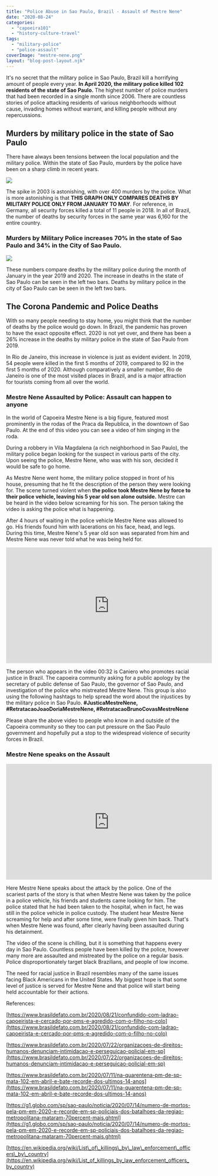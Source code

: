 ```yaml
---
title: "Police Abuse in Sao Paulo, Brazil - Assault of Mestre Nene"
date: "2020-08-24"
categories: 
  - "capoeira101"
  - "history-culture-travel"
tags: 
  - "military-police"
  - "police-assault"
coverImage: "mestre-nene.png"
layout: "blog-post-layout.njk"
---
```


It's no secret that the military police in Sao Paulo, Brazil kill a horrifying amount of people every year. **In April 2020, the military police killed 102 residents of the state of Sao Paulo.** The highest number of police murders that had been recorded in a single month since 2006. There are countless stories of police attacking residents of various neighborhoods without cause, invading homes without warrant, and killing people without any repercussions.

## Murders by military police in the state of Sao Paulo

There have always been tensions between the local population and the military police. Within the state of Sao Paulo, murders by the police have been on a sharp climb in recent years.

![](images/arte-mortes-por-policiais-1-917x1024.jpg)

The spike in 2003 is astonishing, with over 400 murders by the police. What is more astonishing is that **THIS GRAPH ONLY COMPARES DEATHS BY MILITARY POLICE ONLY FROM JANUARY TO MAY**. For reference, in Germany, all security forces killed a total of 11 people in 2018. In all of Brazil, the number of deaths by security forces in the same year was 6,160 for the entire country.

### Murders by Military Police increases 70% in the state of Sao Paulo and 34% in the City of Sao Paulo.

![](images/letalidade-pm-janeiro-a-maio-908x1024.jpg)

These numbers compare deaths by the military police during the month of January in the year 2019 and 2020. The increase in deaths in the state of Sao Paulo can be seen in the left two bars. Deaths by military police in the city of Sao Paulo can be seen in the left two bars.

## The Corona Pandemic and Police Deaths

With so many people needing to stay home, you might think that the number of deaths by the police would go down. In Brazil, the pandemic has proven to have the exact opposite effect. 2020 is not yet over, and there has been a 26% increase in the deaths by military police in the state of Sao Paulo from 2019.

In Rio de Janeiro, this increase in violence is just as evident evident. In 2019, 54 people were killed in the first 5 months of 2019, compared to 92 in the first 5 months of 2020. Although comparatively a smaller number, Rio de Janeiro is one of the most visited places in Brazil, and is a major attraction for tourists coming from all over the world.

### Mestre Nene Assaulted by Police: Assault can happen to anyone

In the world of Capoeira Mestre Nene is a big figure, featured most prominently in the rodas of the Praca da Republica, in the downtown of Sao Paulo. At the end of this video you can see a video of him singing in the roda.

During a robbery in Vila Magdalena (a rich neighborhood in Sao Paulo), the military police began looking for the suspect in various parts of the city. Upon seeing the police, Mestre Nene, who was with his son, decided it would be safe to go home.

As Mestre Nene went home, the military police stopped in front of his house, presuming that he fit the description of the person they were looking for. The scene turned violent when **the police took Mestre Nene by force to their police vehicle, leaving his 5 year old son alone outside.** Mestre can be heard in the video below screaming for his son. The person taking the video is asking the police what is happening.

After 4 hours of waiting in the police vehicle Mestre Nene was allowed to go. His friends found him with lacerations on his face, head, and legs. During this time, Mestre Nene's 5 year old son was separated from him and Mestre Nene was never told what he was being held for.

<iframe width="560" height="315" src="https://www.youtube.com/embed/Tez13128m-Y" title="YouTube video player" frameborder="0" allow="accelerometer; autoplay; clipboard-write; encrypted-media; gyroscope; picture-in-picture" allowfullscreen></iframe>

The person who appears in the video 00:32 is Caniero who promotes racial justice in Brazil. The capoeira community asking for a public apology by the secretary of public defense of Sao Paulo, the governor of Sao Paulo, and investigation of the police who mistreated Mestre Nene. This group is also using the following hashtags to help spread the word about the injustices by the military police in Sao Paulo. **#JusticaMestreNene, #RetratacaoJoaoDoriaMestreNene, #RetratacaoBrunoCovasMestreNene**

Please share the above video to people who know in and outside of the Capoeira community so they too can put pressure on the Sao Paulo government and hopefully put a stop to the widespread violence of security forces in Brazil.

### Mestre Nene speaks on the Assault

<iframe width="560" height="315" src="https://www.youtube.com/embed/2mgo3_oCilY" title="YouTube video player" frameborder="0" allow="accelerometer; autoplay; clipboard-write; encrypted-media; gyroscope; picture-in-picture" allowfullscreen></iframe>

Here Mestre Nene speaks about the attack by the police. One of the scariest parts of the story is that when Mestre Nene was taken by the police in a police vehicle, his friends and students came looking for him. The police stated that he had been taken to the hospital, when in fact, he was still in the police vehicle in police custody. The student hear Mestre Nene screaming for help and after some time, were finally given him back. That's when Mestre Nene was found, after clearly having been assaulted during his detainment.

The video of the scene is chilling, but it is something that happens every day in Sao Paulo. Countless people have been killed by the police, however many more are assaulted and mistreated by the police on a regular basis. Police disproportionately target black Brazilians, and people of low income.

The need for racial justice in Brazil resembles many of the same issues facing Black Americans in the United States. My biggest hope is that some level of justice is served for Mestre Nene and that police will start being held accountable for their actions.

References:

[https://www.brasildefato.com.br/2020/08/21/confundido-com-ladrao-capoeirista-e-cercado-por-pms-e-agredido-com-o-filho-no-colo](https://www.brasildefato.com.br/2020/08/21/confundido-com-ladrao-capoeirista-e-cercado-por-pms-e-agredido-com-o-filho-no-colo)

[https://www.brasildefato.com.br/2020/07/22/organizacoes-de-direitos-humanos-denunciam-intimidacao-e-perseguicao-policial-em-sp](https://www.brasildefato.com.br/2020/07/22/organizacoes-de-direitos-humanos-denunciam-intimidacao-e-perseguicao-policial-em-sp)

[https://www.brasildefato.com.br/2020/07/11/na-quarentena-pm-de-sp-mata-102-em-abril-e-bate-recorde-dos-ultimos-14-anos](https://www.brasildefato.com.br/2020/07/11/na-quarentena-pm-de-sp-mata-102-em-abril-e-bate-recorde-dos-ultimos-14-anos)

[https://g1.globo.com/sp/sao-paulo/noticia/2020/07/14/numero-de-mortos-pela-pm-em-2020-e-recorde-em-sp-policiais-dos-batalhoes-da-regiao-metropolitana-mataram-70percent-mais.ghtml](https://g1.globo.com/sp/sao-paulo/noticia/2020/07/14/numero-de-mortos-pela-pm-em-2020-e-recorde-em-sp-policiais-dos-batalhoes-da-regiao-metropolitana-mataram-70percent-mais.ghtml)

[https://en.wikipedia.org/wiki/List\_of\_killings\_by\_law\_enforcement\_officers\_by\_country](https://en.wikipedia.org/wiki/List_of_killings_by_law_enforcement_officers_by_country)
